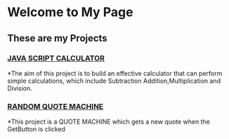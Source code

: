 # Welcome to My Page
## These are my Projects
### [JAVA SCRIPT CALCULATOR](https://codepen.io/ogunyinkamichael/full/NWdWrzq)
*The aim of this project is to build an effective calculator that can perform simple calculations,
which include Subtraction Addition,Multiplication and Division.
### [RANDOM QUOTE MACHINE](https://codepen.io/ogunyinkamichael/pen/vYyPWze)
*This project is a QUOTE MACHINE which gets a new quote when the GetButton is clicked 

<!--
**micool4u/micool4u** is a ✨ _special_ ✨ repository because its `README.md` (this file) appears on your GitHub profile.

Here are some ideas to get you started:

- 🔭 I’m currently working on ...
- 🌱 I’m currently learning ...
- 👯 I’m looking to collaborate on ...
- 🤔 I’m looking for help with ...
- 💬 Ask me about ...
- 📫 How to reach me: ...
- 😄 Pronouns: ...
- ⚡ Fun fact: ...
-->
